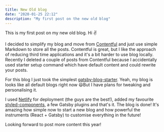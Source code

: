 ```yaml
---
title: New Old blog
date: "2020-01-25 22:12"
description: "My first post on the new old blog"
---
```


This is my first post on my new old blog. Hi ✌️

I decided to simplify my blog and move from [Contentful](https://www.contentful.com/) and just use simple Markdown to store all the posts. Contentful is great, but I like the approach of reducing third time applications and it's a bit harder to use blog locally. Recently I deleted a couple of posts from Contentful because I accidentally used starter setup command which have default content and could rewrite your posts.

For this blog I just took the simplest [gatsby-blog-starter](https://github.com/gatsbyjs/gatsby-starter-blog). Yeah, my blog is looks like all default blogs right now 😃But I have plans for tweaking and personalising it.

I used [Netlify](https://www.netlify.com/) for deployment (the guys are the best!), added my favourite [styled-components](https://styled-components.com), a few Gatsby plugins and that's it. The blog is done! It's amazing how simple now to start a new blog and how powerful the instruments (React + Gatsby) to customise everything in the future!

Looking forward to post more content this year!

